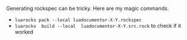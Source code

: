 Generating rockspec can be tricky. Here are my magic commands.
* `luarocks pack --local luadocumentor-X-Y.rockspec`
* `luarocks  build --local  luadocumentor-X-Y.src.rock` to check if it worked
